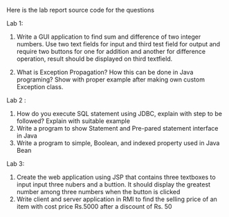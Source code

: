 Here is the lab report source code for the questions

Lab 1:
1. Write a GUI application to find sum and difference of two integer numbers. Use two text fields for input and third test field for output and require two buttons for one for addition and another for difference operation, result should be displayed on third textfield. 

2. What is Exception Propagation? How this can be done in Java programing? Show with proper example after making own custom Exception class.

Lab 2 :
1. How do you execute SQL statement using JDBC, explain with step to be followed? Explain with suitable example
2. Write a program to show Statement and Pre-pared statement interface in Java
3. Write a program to simple, Boolean, and indexed property used in Java Bean


Lab 3:
1. Create the web application using JSP that contains three textboxes to input input three nubers and a buttion. It should display the greatest number among three numbers when the button is clicked
2. Write client and server application in RMI to find the selling price of an item with cost price Rs.5000 after a discount of Rs. 50
